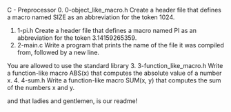 C - Preprocessor
0. 0-object_like_macro.h 
Create a header file that defines a macro named SIZE as an abbreviation for the token 1024.
1. 1-pi.h
Create a header file that defines a macro named PI as an abbreviation for the token 3.14159265359.
2. 2-main.c
Write a program that prints the name of the file it was compiled from, followed by a new line.

You are allowed to use the standard library
3. 3-function_like_macro.h
Write a function-like macro ABS(x) that computes the absolute value of a number x.
4. 4-sum.h
Write a function-like macro SUM(x, y) that computes the sum of the numbers x and y.

and that ladies and gentlemen, is our readme!
